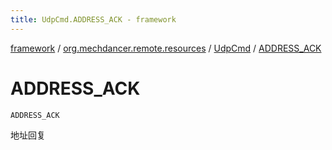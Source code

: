 ```yaml
---
title: UdpCmd.ADDRESS_ACK - framework
---
```


[framework](../../index.html) / [org.mechdancer.remote.resources](../index.html) / [UdpCmd](index.html) / [ADDRESS_ACK](./-a-d-d-r-e-s-s_-a-c-k.html)

# ADDRESS_ACK

`ADDRESS_ACK`

地址回复

